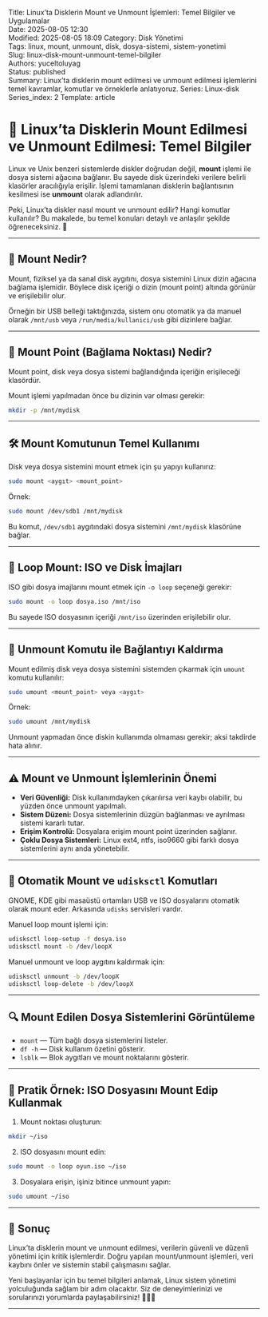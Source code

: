 Title: Linux’ta Disklerin Mount ve Unmount İşlemleri: Temel Bilgiler ve Uygulamalar  
Date: 2025-08-05 12:30  
Modified: 2025-08-05 18:09
Category: Disk Yönetimi  
Tags: linux, mount, unmount, disk, dosya-sistemi, sistem-yonetimi  
Slug: linux-disk-mount-unmount-temel-bilgiler  
Authors: yuceltoluyag  
Status: published  
Summary: Linux’ta disklerin mount edilmesi ve unmount edilmesi işlemlerini temel kavramlar, komutlar ve örneklerle anlatıyoruz. 
Series: Linux-disk
Series_index: 2 
Template: article  

# 💽 Linux’ta Disklerin Mount Edilmesi ve Unmount Edilmesi: Temel Bilgiler

Linux ve Unix benzeri sistemlerde diskler doğrudan değil, **mount** işlemi ile dosya sistemi ağacına bağlanır. Bu sayede disk üzerindeki verilere belirli klasörler aracılığıyla erişilir. İşlemi tamamlanan disklerin bağlantısının kesilmesi ise **unmount** olarak adlandırılır.  

Peki, Linux’ta diskler nasıl mount ve unmount edilir? Hangi komutlar kullanılır? Bu makalede, bu temel konuları detaylı ve anlaşılır şekilde öğreneceksiniz. 🚀

---

## 🧐 Mount Nedir?

Mount, fiziksel ya da sanal disk aygıtını, dosya sistemini Linux dizin ağacına bağlama işlemidir. Böylece disk içeriği o dizin (mount point) altında görünür ve erişilebilir olur.  

Örneğin bir USB belleği taktığınızda, sistem onu otomatik ya da manuel olarak `/mnt/usb` veya `/run/media/kullanici/usb` gibi dizinlere bağlar.

---

## 📂 Mount Point (Bağlama Noktası) Nedir?

Mount point, disk veya dosya sistemi bağlandığında içeriğin erişileceği klasördür.  

Mount işlemi yapılmadan önce bu dizinin var olması gerekir:

```bash
mkdir -p /mnt/mydisk
```

---

## 🛠️ Mount Komutunun Temel Kullanımı

Disk veya dosya sistemini mount etmek için şu yapıyı kullanırız:

```bash
sudo mount <aygıt> <mount_point>
```

Örnek:

```bash
sudo mount /dev/sdb1 /mnt/mydisk
```

Bu komut, `/dev/sdb1` aygıtındaki dosya sistemini `/mnt/mydisk` klasörüne bağlar.

---

## 📀 Loop Mount: ISO ve Disk İmajları

ISO gibi dosya imajlarını mount etmek için `-o loop` seçeneği gerekir:

```bash
sudo mount -o loop dosya.iso /mnt/iso
```

Bu sayede ISO dosyasının içeriği `/mnt/iso` üzerinden erişilebilir olur.

---

## 📴 Unmount Komutu ile Bağlantıyı Kaldırma

Mount edilmiş disk veya dosya sistemini sistemden çıkarmak için `umount` komutu kullanılır:

```bash
sudo umount <mount_point> veya <aygıt>
```

Örnek:

```bash
sudo umount /mnt/mydisk
```

Unmount yapmadan önce diskin kullanımda olmaması gerekir; aksi takdirde hata alınır.

---

## ⚠️ Mount ve Unmount İşlemlerinin Önemi

* **Veri Güvenliği:** Disk kullanımdayken çıkarılırsa veri kaybı olabilir, bu yüzden önce unmount yapılmalı.
* **Sistem Düzeni:** Dosya sistemlerinin düzgün bağlanması ve ayrılması sistemi kararlı tutar.
* **Erişim Kontrolü:** Dosyalara erişim mount point üzerinden sağlanır.
* **Çoklu Dosya Sistemleri:** Linux ext4, ntfs, iso9660 gibi farklı dosya sistemlerini aynı anda yönetebilir.

---

## 🔄 Otomatik Mount ve `udisksctl` Komutları

GNOME, KDE gibi masaüstü ortamları USB ve ISO dosyalarını otomatik olarak mount eder. Arkasında `udisks` servisleri vardır.

Manuel loop mount işlemi için:

```bash
udisksctl loop-setup -f dosya.iso
udisksctl mount -b /dev/loopX
```

Manuel unmount ve loop aygıtını kaldırmak için:

```bash
udisksctl unmount -b /dev/loopX
udisksctl loop-delete -b /dev/loopX
```

---

## 🔍 Mount Edilen Dosya Sistemlerini Görüntüleme

* `mount` — Tüm bağlı dosya sistemlerini listeler.
* `df -h` — Disk kullanım özetini gösterir.
* `lsblk` — Blok aygıtları ve mount noktalarını gösterir.

---

## 🎯 Pratik Örnek: ISO Dosyasını Mount Edip Kullanmak

1. Mount noktası oluşturun:

```bash
mkdir ~/iso
```

2. ISO dosyasını mount edin:

```bash
sudo mount -o loop oyun.iso ~/iso
```

3. Dosyalara erişin, işiniz bitince unmount yapın:

```bash
sudo umount ~/iso
```

---

## 📝 Sonuç

Linux’ta disklerin mount ve unmount edilmesi, verilerin güvenli ve düzenli yönetimi için kritik işlemlerdir. Doğru yapılan mount/unmount işlemleri, veri kaybını önler ve sistemin stabil çalışmasını sağlar.

Yeni başlayanlar için bu temel bilgileri anlamak, Linux sistem yönetimi yolculuğunda sağlam bir adım olacaktır. Siz de deneyimlerinizi ve sorularınızı yorumlarda paylaşabilirsiniz! 👨‍💻✨

---


